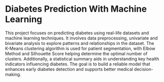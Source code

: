 # Diabetes Prediction With Machine Learning
This project focuses on predicting diabetes using real-life datasets and machine learning techniques. It involves data preprocessing, univariate and bivariate analysis to explore patterns and relationships in the dataset. The K-Means clustering algorithm is used for patient segmentation, with Elbow Method and Silhouette Score helping determine the optimal number of clusters. Additionally, a statistical summary aids in understanding key health indicators influencing diabetes. The goal is to build a reliable model that enhances early diabetes detection and supports better medical decision-making.
